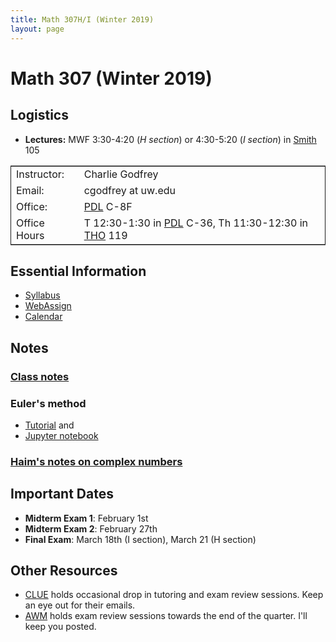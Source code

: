 ```yaml
---
title: Math 307H/I (Winter 2019)
layout: page
---
```




# Math 307 (Winter 2019)


<a id="orged961d7"></a>

## Logistics

-   **Lectures:** MWF 3:30-4:20 (*H section*) or 4:30-5:20 (*I section*)
    in [Smith](http://www.washington.edu/maps/#!/SMI) 105

<table border="2" cellspacing="0" cellpadding="6" rules="groups" frame="hsides">


<colgroup>
<col  class="org-left" />

<col  class="org-left" />
</colgroup>
<tbody>
<tr>
<td class="org-left">Instructor:</td>
<td class="org-left">Charlie Godfrey</td>
</tr>


<tr>
<td class="org-left">Email:</td>
<td class="org-left">cgodfrey at uw.edu</td>
</tr>


<tr>
<td class="org-left">Office:</td>
<td class="org-left"><a href="http://www.washington.edu/maps/#!/pdl">PDL</a> C-8F</td>
</tr>


<tr>
<td class="org-left">Office Hours</td>
<td class="org-left">T 12:30-1:30 in <a
href="http://www.washington.edu/maps/#!/pdl">PDL</a> C-36, Th
11:30-12:30 in <a
href="https://www.washington.edu/maps/#!/tho">THO</a> 119 </td>
</tr>
</tbody>
</table>


<a id="org85476ef"></a>

## Essential Information

-   [Syllabus](./syllabus.html)
-   [WebAssign](http://www.webassign.net/washington/login.html)
-   [Calendar](./calendar.html)

<a id="notes"></a>

## Notes

### [Class notes](./Math307Winter17Notes.pdf)

### Euler's method

- [Tutorial](./euler_method.html) and
- <a href="/assets/notebooks/euler_method.ipynb" download>Jupyter notebook</a> 

### [Haim's notes on complex numbers](./HaimNotes.pdf)


<a id="org92f6a57"></a>

## Important Dates

-   **Midterm Exam 1**: February 1st
-   **Midterm Exam 2**: February 27th
-   **Final Exam**: March 18th (I section), March 21 (H section)


<a id="org4189834"></a>

## Other Resources

-   [CLUE](http://depts.washington.edu/aspuw/clue/home/) holds occasional drop in tutoring and exam review
    sessions. Keep an eye out for their emails.
-   [AWM](https://sites.math.washington.edu/~awmsc/) holds exam review sessions towards the end of the quarter. I'll
    keep you posted.

